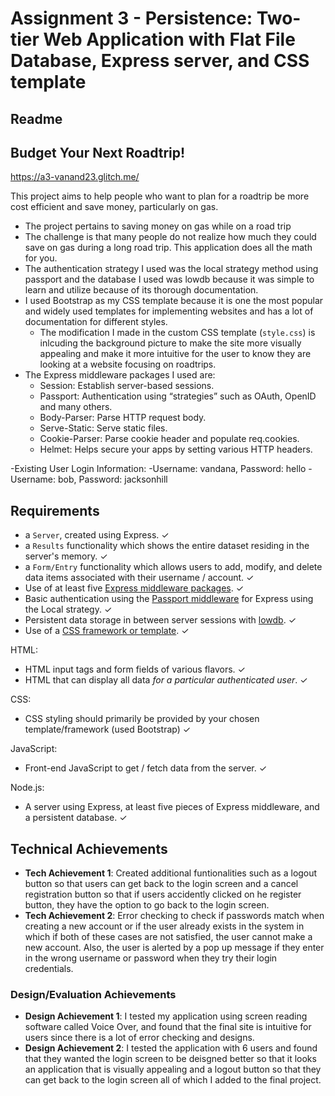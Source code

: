 Assignment 3 - Persistence: Two-tier Web Application with Flat File Database, Express server, and CSS template
===

Readme 
---

## Budget Your Next Roadtrip!

https://a3-vanand23.glitch.me/

This project aims to help people who want to plan for a roadtrip be more cost efficient and save money, particularly on gas.

- The project pertains to saving money on gas while on a road trip
- The challenge is that many people do not realize how much they could save on gas during a long road trip. This application does all the math for you.
- The authentication strategy I used was the local strategy method using passport and the database I used was lowdb because it was simple to learn and utilize because of its thorough documentation.
- I used Bootstrap as my CSS template because it is one the most popular and widely used templates for implementing websites and has a lot of documentation for different styles. 
  - The modification I made in the custom CSS template (`style.css`) is inlcuding the background picture to make the site more visually appealing and make it more intuitive for the user to know they are looking at a website focusing on roadtrips. 
- The Express middleware packages I used are: 
  - Session: Establish server-based sessions.
  - Passport: Authentication using “strategies” such as OAuth, OpenID and many others. 
  - Body-Parser: Parse HTTP request body.
  - Serve-Static: Serve static files.
  - Cookie-Parser: Parse cookie header and populate req.cookies.
  - Helmet: Helps secure your apps by setting various HTTP headers.
  
-Existing User Login Information:
  -Username: vandana, Password: hello
  -Username: bob, Password: jacksonhill

Requirements
---

- a `Server`, created using Express. ✓
- a `Results` functionality which shows the entire dataset residing in the server's memory. ✓
- a `Form/Entry` functionality which allows users to add, modify, and delete data items associated with their username / account. ✓
- Use of at least five [Express middleware packages](https://expressjs.com/en/resources/middleware.html). ✓
- Basic authentication using the [Passport middleware](http://www.passportjs.org) for Express using the Local strategy. ✓
- Persistent data storage in between server sessions with [lowdb](https://github.com/typicode/lowdb). ✓
- Use of a [CSS framework or template](https://github.com/troxler/awesome-css-frameworks). ✓

HTML:
- HTML input tags and form fields of various flavors. ✓
- HTML that can display all data *for a particular authenticated user*. ✓

CSS:
- CSS styling should primarily be provided by your chosen template/framework (used Bootstrap) ✓

JavaScript:
- Front-end JavaScript to get / fetch data from the server. ✓

Node.js:
- A server using Express, at least five pieces of Express middleware, and a persistent database. ✓


## Technical Achievements
- **Tech Achievement 1**: Created additional funtionalities such as a logout button so that users can get back to the login screen and a cancel registration button so that if users accidently clicked on he register button, they have the option to go back to the login screen. 
- **Tech Achievement 2**: Error checking to check if passwords match when creating a new account or if the user already exists in the system in which if both of these cases are not satisfied, the user cannot make a new account. Also, the user is alerted by a pop up message if they enter in the wrong username or password when they try their login credentials. 

### Design/Evaluation Achievements
- **Design Achievement 1**: I tested my application using screen reading software called Voice Over, and found that the final site is intuitive for users since there is a lot of error checking and designs. 
- **Design Achievement 2**: I tested the application with 6 users and found that they wanted the login screen to be deisgned better so that it looks an application that is visually appealing and a logout button so that they can get back to the login screen all of which I added to the final project.
